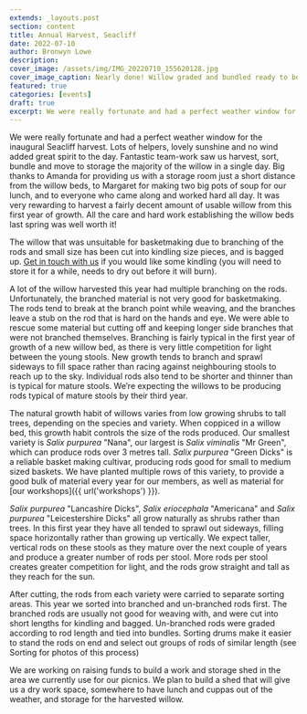 ```yaml
---
extends: _layouts.post
section: content
title: Annual Harvest, Seacliff
date: 2022-07-10
author: Bronwyn Lowe
description: 
cover_image: /assets/img/IMG_20220710_155620128.jpg
cover_image_caption: Nearly done! Willow graded and bundled ready to be taken to storage.
featured: true
categories: [events]
draft: true
excerpt: We were really fortunate and had a perfect weather window for the inaugural Seacliff harvest.
---
```


We were really fortunate and had a perfect weather window for the inaugural Seacliff harvest. Lots of helpers, lovely sunshine and no wind added great spirit to the day. Fantastic team-work saw us harvest, sort, bundle and move to storage the majority of the willow in a single day. Big thanks to Amanda for providing us with a storage room just a short distance from the willow beds, to Margaret for making two big pots of soup for our lunch, and to everyone who came along and worked hard all day. It was very rewarding to harvest a fairly decent amount of usable willow from this first year of growth. All the care and hard work establishing the willow beds last spring was well worth it! 

<x-img src="/assets/img/IMG_20220710_133907061.jpg" caption='Harvested rods of one-year old Salix purpurea "Nana", all very short with dense branching.' class="float-right w-1/3 mx-2 my-2"/>

<x-img src="/assets/img/IMG_20220710_113743844.jpg" caption='Making short work of the Salix purpurea "Green Dicks" section of the willow bed. The taller growing cultivar on the left is Salix triandra "Black Maul".' class="float-right w-1/3 mx-2 my-2"/>

The willow that was unsuitable for basketmaking due to branching of the rods and small size has been cut into kindling size pieces, and is bagged up. [Get in touch with us](/contact) if you would like some kindling (you will need to store it for a while, needs to dry out before it will burn).

<x-img src="/assets/img/IMG_20220710_134122401.jpg" caption='Harvesting Salix purpurea "Lancashire Dicks", Salix eriocephala "Americana" and Salix purpurea "Leistershire Dicks".' class="float-right w-1/3 mx-2 my-2"/>

<x-img src="/assets/img/IMG_20220710_113835465.jpg" caption='Sorting, grading and bundling Salix purpurea "Green Dicks"' class="float-right w-1/3 mx-2 my-2"/>

A lot of the willow harvested this year had multiple branching on the rods. Unfortunately, the branched material is not very good for basketmaking. The rods tend to break at the branch point while weaving, and the branches leave a stub on the rod that is hard on the hands and eye. We were able to rescue some material but cutting off and keeping longer side branches that were not branched themselves. Branching is fairly typical in the first year of growth of a new willow bed, as there is very little competition for light between the young stools. New growth tends to branch and sprawl sideways to fill space rather than racing against neighbouring stools to reach up to the sky. Individual rods also tend to be shorter and thinner than is typical for mature stools. We’re expecting the willows to be producing rods typical of mature stools by their third year.   

<x-img src="/assets/img/IMG_20220710_130848558_HDR.jpg" caption="A well earned break for lunch. Hot soup and buns much appreciated by all!" class="float-right w-1/3 mx-2 my-2"/>

The natural growth habit of willows varies from low growing shrubs to tall trees, depending on the species and variety. When coppiced in a willow bed, this growth habit controls the size of the rods produced. Our smallest variety is *Salix purpurea* "Nana", our largest is *Salix viminalis* "Mr Green", which can produce rods over 3 metres tall. *Salix purpurea* "Green Dicks" is a reliable basket making cultivar, producing rods good for small to medium sized baskets. We have planted multiple rows of this variety, to provide a good bulk of material every year for our members, as well as material for [our workshops]({{ url('workshops') }}).

*Salix purpurea* "Lancashire Dicks", *Salix eriocephala* "Americana" and *Salix purpurea* "Leicestershire Dicks" all grow naturally as shrubs rather than trees. In this first year they have all tended to sprawl out sideways, filling space horizontally rather than growing up vertically. We expect taller, vertical rods on these stools as they mature over the next couple of years and produce a greater number of rods per stool. More rods per stool creates greater competition for light, and the rods grow straight and tall as they reach for the sun.

After cutting, the rods from each variety were carried to separate sorting areas. This year we sorted into branched and un-branched rods first. The branched rods are usually not good for weaving with, and were cut into short lengths for kindling and bagged. Un-branched rods were graded according to rod length and tied into bundles. Sorting drums make it easier to stand the rods on end and select out groups of rods of similar length (see Sorting for photos of this process) 

We are working on raising funds to build a work and storage shed in the area we currently use for our picnics. We plan to build a shed that will give us a dry work space, somewhere to have lunch and cuppas out of the weather, and storage for the harvested willow.


